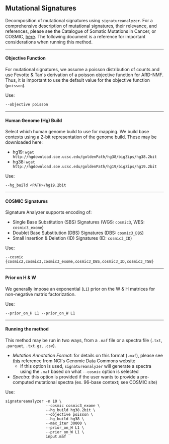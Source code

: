 ## Mutational Signatures

Decomposition of mutational signatures using  `signatureanalyzer`. For a comprehensive  description of mutational signatures, their relevance, and references, please see the Catalogue of Somatic Mutations in Cancer, or COSMIC, [here](https://cancer.sanger.ac.uk/cosmic/signatures). The following document is a reference for important considerations when running this method.

---

#### Objective Function
For mutational signatures, we assume a poisson distribution of counts and use Fevotte & Tan's derivation of a poisson objective function for ARD-NMF. Thus, it is important to use the default value for the objective function (`poisson`).

Use:
```{bash}
--objective poisson
```
---

#### Human Genome (Hg) Build
Select which human genome build to use for mapping. We build base contexts using a 2-bit representation of the genome build. These may be downloaded here:
* hg19: `wget http://hgdownload.soe.ucsc.edu/goldenPath/hg38/bigZips/hg38.2bit`
* hg38: `wget http://hgdownload.soe.ucsc.edu/goldenPath/hg19/bigZips/hg19.2bit`

Use:
```{bash}
--hg_build <PATH>/hg19.2bit
```

---

#### COSMIC Signatures
Signature Analyzer supports encoding of:
* Single Base Substitution (SBS) Signatures (WGS: `cosmic3`, WES: `cosmic3_exome`)
* Doublet Base Substitution (DBS) Signatures (DBS: `cosmic3_DBS`)
* Small Insertion & Deletion (ID) Signatures (ID: `cosmic3_ID`)

Use:
```{bash}
--cosmic {cosmic2,cosmic3,cosmic3_exome,cosmic3_DBS,cosmic3_ID,cosmic3_TSB}
```

---

#### Prior on H & W
We generally impose an exponential (`L1`) prior on the W & H matrices for non-negative matrix factorization.

Use:
```{bash}
--prior_on_H L1 --prior_on_W L1
```

---

#### Running the method
This method may be run in two ways, from a `.maf` file or a spectra file (`.txt`, `.parquet`, `.txt.gz`, `.csv`).
* _Mutation Annotation Format_: for details on this format (`.maf`), please see [this](https://docs.gdc.cancer.gov/Data/File_Formats/MAF_Format/) reference from NCI's Genomic Data Commons website
  * If this option is used, `signatureanalyzer` will generate a spectra using the `.maf` based on what `--cosmic` option is selected
* _Spectra_: this option is provided if the user wants to provide a pre-computed mutational spectra (ex. 96-base context; see COSMIC site)

Use:
```
signatureanalyzer -n 10 \
                  --cosmic cosmic3_exome \
                  --hg_build hg38.2bit \
                  --objective poisson \
                  --hg_build hg38 \
                  --max_iter 30000 \
                  --prior_on_H L1 \
                  --prior_on_W L1 \
                  input.maf
```
